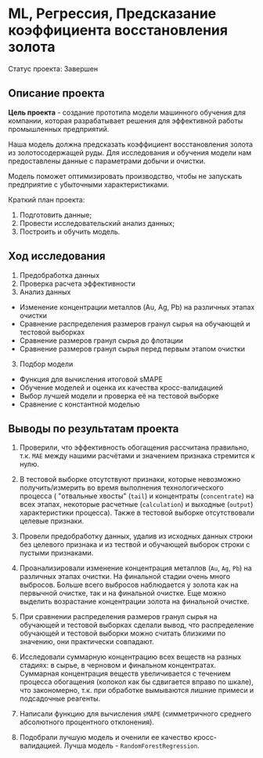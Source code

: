 # ML, Регрессия,  Предсказание коэффициента восстановления золота

Статус проекта: Завершен

## Описание проекта


**Цель проекта**  - создание прототипа модели машинного обучения для компании, которая разрабатывает решения для эффективной работы промышленных предприятий.

Наша модель должна предсказать коэффициент восстановления золота из золотосодержащей руды. Для исследования и обучения модели нам предоставлены данные с параметрами добычи и очистки. 

Модель поможет оптимизировать производство, чтобы не запускать предприятие с убыточными характеристиками.

Краткий план проекта:

1. Подготовить данные;
2. Провести исследовательский анализ данных;
3. Построить и обучить модель.


## Ход исследования

1.  Предобработка данных
2.  Проверка расчета эффективности
3.  Анализ данных
- Изменение концентрации металлов (Au, Ag, Pb) на различных этапах очистки
- Сравнение распределения размеров гранул сырья на обучающей и тестовой выборках
- Сравнение размеров гранул сырья до флотации
-  Сравнение размеров гранул сырья перед первым этапом очистки
3.  Подбор модели 
-  Функция для вычисления итоговой sMAPE
-  Обучение моделей и оценка их качества кросс-валидацией
-  Выбор лучшей модели и проверка её на тестовой выборке
-  Сравнение с константной моделью 

## Выводы по результатам проекта


1. Проверили, что эффективность обогащения рассчитана правильно, т.к. `MAE` между нашими расчётами и значением признака стремится к нулю.

2.  В тестовой выборке отсутствуют признаки, которые невозможно получить/измерить во время выполнения технологического процесса ( "отвальные хвосты" (`tail`) и концентраты (`concentrate`) на всех этапах, некоторые расчетные (`calculation`) и выходные (`output`) характеристики процесса). Также в тестовой выборке отсутствовали целевые признаки.

3. Провели предобработку данных, удалив из исходных данных строки без целевого признака и из тествой и обучающей выборок строки с пустыми признаками.

4. Проанализировали изменение концентрация металлов (`Au`, `Ag`, `Pb`) на различных этапах очистки. На финальной стадии очень много выбросов. Больше всего выбросов наблюдается у золота как на первычной очистке, так и на финальной очистке. Еще можно выделить возрастание концентрации золота на финальной очистке.

5. При сравнении распределения размеров гранул сырья на обучающей и тестовой выборках сделали вывод, что распределение обучающей и тестовой выборки можно считать близкими по значению,  они практически совпадают.

6. Исследовали суммарную концентрацию всех веществ на разных стадиях: в сырье, в черновом и финальном концентратах. Суммарная концентрация веществ увеличивается с течением процесса обогащения (колокол как бы сдвигается вправо по шкале), что закономерно, т.к. при обработке вымываются лишние примеси и подсадочные реагенты.

7. Написали функцию для вычисления `sMAPE` (симметричного среднего абсолютного процентного отклонения).

8. Подобрали лучшую модель и оченили ее качество кросс-валидацией. Лучша модель - `RandomForestRegression`. 
